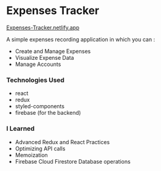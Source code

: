 # Expenses Tracker

[Expenses-Tracker.netlify.app](https://expense-tracker-om.netlify.app)

A simple expenses recording application in which you can :

- Create and Manage Expenses
- Visualize Expense Data
- Manage Accounts

### Technologies Used
- react 
- redux
- styled-components
- firebase (for the backend)

### I Learned
- Advanced Redux and React Practices
- Optimizing API calls
- Memoization 
- Firebase Cloud Firestore Database operations
